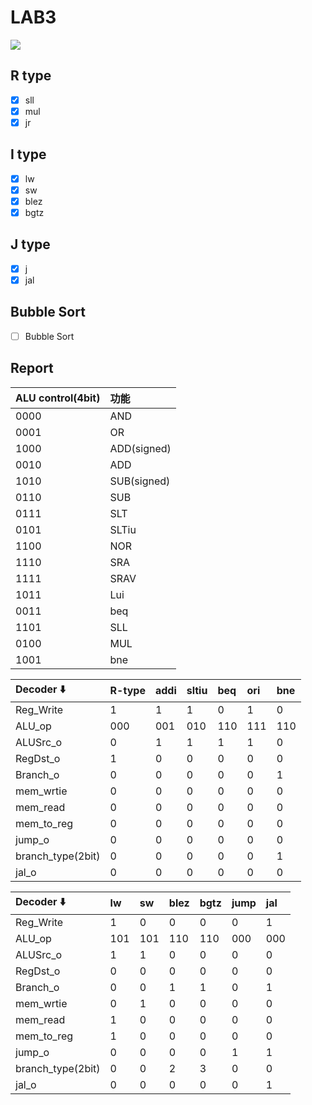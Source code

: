# LAB3

![](https://i.imgur.com/X3D4HKh.png)


## R type
- [x] sll
- [x] mul
- [x] jr

## I type
- [x] lw
- [x] sw
- [x] blez
- [x] bgtz

## J type
- [x] j
- [x] jal

## Bubble Sort
- [ ] Bubble Sort

## Report


| ALU control(4bit) | 功能        |
|:----------------- |:----------- |
| 0000              | AND         |
| 0001              | OR          |
| 1000              | ADD(signed) |
| 0010              | ADD         |
| 1010              | SUB(signed) |
| 0110              | SUB         |
| 0111              | SLT         |
| 0101              | SLTiu       |
| 1100              | NOR         |
| 1110              | SRA         |
| 1111              | SRAV        |
| 1011              | Lui         |
| 0011              | beq         |
| 1101              | SLL         |
| 0100              | MUL         |
| 1001              | bne         |


 


| Decoder :arrow_down: | R-type | addi | sltiu | beq | ori | bne |
|:-------------------- |:------ |:---- |:----- |:--- |:--- |:--- |
| Reg_Write            | 1      | 1    | 1     | 0   | 1   | 0   |
| ALU_op               | 000    | 001  | 010   | 110 | 111 | 110 |
| ALUSrc_o             | 0      | 1    | 1     | 1   | 1   | 0   |
| RegDst_o             | 1      | 0    | 0     | 0   | 0   | 0   |
| Branch_o             | 0      | 0    | 0     | 0   | 0   | 1   |
| mem_wrtie            | 0      | 0    | 0     | 0   | 0   | 0   |
| mem_read             | 0      | 0    | 0     | 0   | 0   | 0   |
| mem_to_reg           | 0      | 0    | 0     | 0   | 0   | 0   |
| jump_o               | 0      | 0    | 0     | 0   | 0   | 0   |
| branch_type(2bit)    | 0      | 0    | 0     | 0   | 0   | 1   |
| jal_o                | 0      | 0    | 0     | 0   | 0   | 0   |

| Decoder :arrow_down: | lw  | sw  | blez | bgtz | jump | jal |
|:-------------------- |:--- |:--- |:---- |:---- |:---- |:--- |
| Reg_Write            | 1   | 0   | 0    | 0    | 0    | 1   |
| ALU_op               | 101 | 101 | 110  | 110  | 000  | 000 |
| ALUSrc_o             | 1   | 1   | 0    | 0    | 0    | 0   |
| RegDst_o             | 0   | 0   | 0    | 0    | 0    | 0   |
| Branch_o             | 0   | 0   | 1    | 1    | 0    | 1   |
| mem_wrtie            | 0   | 1   | 0    | 0    | 0    | 0   |
| mem_read             | 1   | 0   | 0    | 0    | 0    | 0   |
| mem_to_reg           | 1   | 0   | 0    | 0    | 0    | 0   |
| jump_o               | 0   | 0   | 0    | 0    | 1    | 1   |
| branch_type(2bit)    | 0   | 0   | 2    | 3    | 0    | 0   |
| jal_o                | 0   | 0   | 0    | 0    | 0    | 1   |
